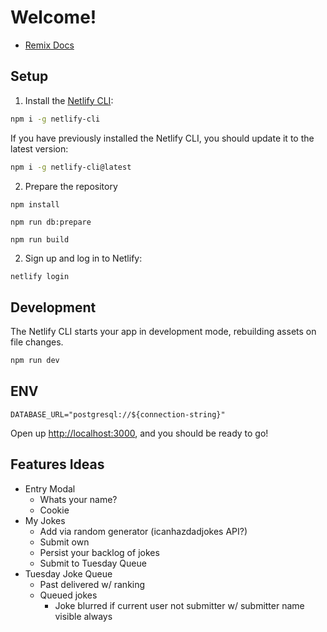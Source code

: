 # Welcome!

- [Remix Docs](https://remix.run/docs)

## Setup

1. Install the [Netlify CLI](https://www.netlify.com/products/dev/):

```sh
npm i -g netlify-cli
```

If you have previously installed the Netlify CLI, you should update it to the latest version:

```sh
npm i -g netlify-cli@latest
```

2. Prepare the repository

```shell
npm install

npm run db:prepare

npm run build
```

2. Sign up and log in to Netlify:

```sh
netlify login
```

## Development

The Netlify CLI starts your app in development mode, rebuilding assets on file changes.

```sh
npm run dev
```

## ENV

```dotenv
DATABASE_URL="postgresql://${connection-string}"
```

Open up [http://localhost:3000](http://localhost:3000), and you should be ready to go!

## Features Ideas

- Entry Modal
  - Whats your name?
  - Cookie
- My Jokes
  - Add via random generator (icanhazdadjokes API?)
  - Submit own
  - Persist your backlog of jokes
  - Submit to Tuesday Queue
- Tuesday Joke Queue
  - Past delivered w/ ranking
  - Queued jokes
    - Joke blurred if current user not submitter w/ submitter name visible always
